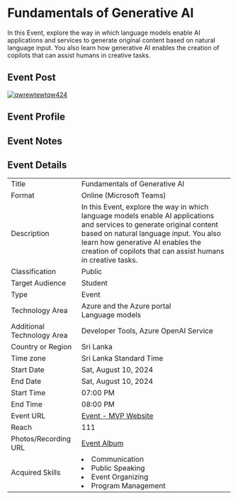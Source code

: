 # Fundamentals of Generative AI

In this Event, explore the way in which language models enable AI applications and services to generate original content based on natural language input. You also learn how generative AI enables the creation of copilots that can assist humans in creative tasks.

<!-- #MSFTStudentAmbassadors #MLSA #Microsoft365 #MicrosoftLearn #Beginner #Microsoft365forStudents #NIBM   -->

## Event Post

<a href="https://ibb.co/L0yks9P"><img src="https://i.ibb.co/sg4mXsP/qwrewtewtqw424.png" alt="qwrewtewtqw424" border="0"></a><br />

## Event Profile
<!-- [Event - MVP Website](https://mvp.microsoft.com/en-US/events/35391) target='_blank' -->

## Event Notes
<!-- Download PDF - [01 - Build AI Solutions with Microsoft Technologies, 13.05.2024 (In-Person).pdf](https://stdntpartners-my.sharepoint.com/:b:/g/personal/shehal_herath_studentambassadors_com/EXBRcnOV1_FAi0oB-CNFNA4B-AMxgWT3iZa_-MJICIKJYw?e=BzMdjo)  -->

## Event Details

<table>
  <tr>
    <td>Title</td>
    <td>Fundamentals of Generative AI</td>
  </tr>
  <tr>
    <td>Format</td>
    <td>Online (Microsoft Teams)</td>
  </tr>
  <tr>
    <td>Description</td>
    <td>In this Event, explore the way in which language models enable AI applications and services to generate original content based on natural language input. You also learn how generative AI enables the creation of copilots that can assist humans in creative tasks.</td>
  </tr>
  <tr>
    <td>Classification</td>
    <td>Public</td>
  </tr>
  <tr>
    <td>Target Audience</td>
    <td>Student</td>
  </tr>
  <tr>
    <td>Type</td>
    <td>Event</td>
  </tr>
  <tr>
    <td>Technology Area</td>
    <td>
        Azure and the Azure portal <br>
        Language models
    </td>
  </tr>
   <tr>
    <td>Additional Technology Area</td>
    <td>Developer Tools, Azure OpenAI Service</td>
  </tr>
  <tr>
    <td>Country or Region</td>
    <td>Sri Lanka</td>
  </tr>
  <tr>
    <!-- <td>State or Province</td>
    <td></td>
  </tr>
  <tr>
    <td>City</td>
    <td></td>
  </tr>
  <tr> -->
    <td>Time zone</td>
    <td>Sri Lanka Standard Time</td>
  </tr>
  <!-- <tr>
    <td>Street Address</td>
    <td>47 Bauddhaloka Mawatha</td>
  </tr>
  <tr>
    <td>Building Name</td>
    <td>NIBM Kurunegala Campus</td>
  </tr>
  <tr>
    <td>Room No</td>
    <td>Auditorium</td>
  </tr> -->
  <tr>
    <td>Start Date</td>
    <td>Sat, August 10, 2024</td>
  </tr>
  <tr>
    <td>End Date</td>
    <td>Sat, August 10, 2024</td>
  </tr>
  <tr>
    <td>Start Time</td>
    <td>07:00 PM</td>
  </tr>
  <tr>
    <td>End Time</td>
    <td>08:00 PM</td>
  </tr>
  <tr>
    <td>Event URL</td>
    <td>
        <a href="https://mvp.microsoft.com/en-US/events/35391">Event - MVP Website</a>
    </td>
  </tr>
  <tr>
    <td>Reach</td>
    <td>111</td>
  </tr>
  <tr>
    <td>Photos/Recording URL</td>
    <td>
        <a href="https://stdntpartners-my.sharepoint.com/personal/shehal_herath_studentambassadors_com/_layouts/15/onedrive.aspx?id=%2Fpersonal%2Fshehal%5Fherath%5Fstudentambassadors%5Fcom%2FDocuments%2FMLSA%20Journy%2FEvents%2F01%20%2D%20Build%20AI%20Solutions%20with%20Microsoft%20Technologies%2C%2013%2C05%2C2024%20%28In%2DPerson%29%2FPhotos&ga=1">Event Album</a>
    </td>
  </tr>
  <tr>
    <td>Acquired Skills</td>
    <td>
      <li>Communication</li>
      <li>Public Speaking</li>
      <li>Event Organizing</li>
      <li>Program Management</li>
    </td>
  </tr>
  <!-- <tr>
    <td>Contributors</td>
    <td>Dileepa Bandara</td>
  </tr> -->
</table>
